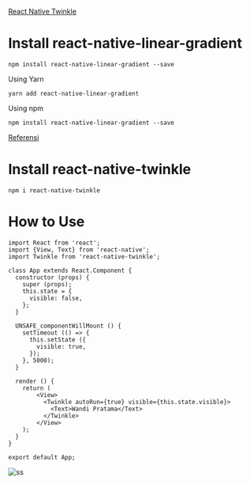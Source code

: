 [React Native Twinkle](https://www.npmjs.com/package/react-native-twinkle)

# Install react-native-linear-gradient

```
npm install react-native-linear-gradient --save
```
Using Yarn

```
yarn add react-native-linear-gradient
```

Using npm

```
npm install react-native-linear-gradient --save
```
[Referensi](https://github.com/react-native-community/react-native-linear-gradient)

# Install react-native-twinkle

```
npm i react-native-twinkle
```


# How to Use 

```
import React from 'react';
import {View, Text} from 'react-native';
import Twinkle from 'react-native-twinkle';

class App extends React.Component {
  constructor (props) {
    super (props);
    this.state = {
      visible: false,
    };
  }

  UNSAFE_componentWillMount () {
    setTimeout (() => {
      this.setState ({
        visible: true,
      });
    }, 5000);
  }

  render () {
    return (
        <View>
          <Twinkle autoRun={true} visible={this.state.visible}>
            <Text>Wandi Pratama</Text>
          </Twinkle>
        </View>
    );
  }
}

export default App;
```
![ss](https://i.ibb.co/6YJqHBy/ezgif-com-video-to-gif.gif)

